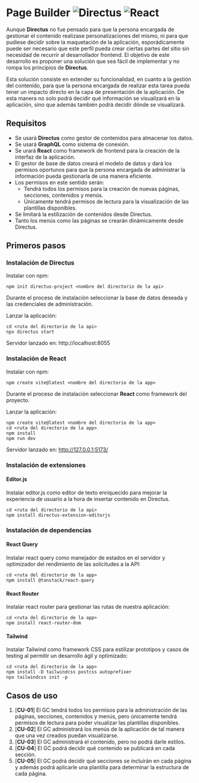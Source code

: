 # Page Builder ![Directus](https://img.shields.io/badge/directus-%2364f.svg?style=for-the-badge&logo=directus&logoColor=white) ![React](https://img.shields.io/badge/react-%2320232a.svg?style=for-the-badge&logo=react&logoColor=%2361DAFB)

Aunque **Directus** no fue pensado para que la persona encargada de gestionar el contenido realizase personalizaciones del mismo, ni para que pudiese decidir sobre la maquetación de la aplicación, esporádicamente puede ser necesario que este perfil pueda crear ciertas partes del sitio sin necesidad de recurrir al desarrollador frontend. El objetivo de este desarrollo es proponer una solución que sea fácil de implementar y no rompa los principios de **Directus**.

Esta solución consiste en extender su funcionalidad, en cuanto a la gestión del contenido, para que la persona encargada de realizar esta tarea pueda tener un impacto directo en la capa de presentación de la aplicación. De esta manera no solo podrá decidir qué información se visualizará en la aplicación, sino que además también podrá decidir dónde se visualizará.

## Requisitos

- Se usará **Directus** como gestor de contenidos para almacenar los datos. 
- Se usará **GraphQL** como sistema de conexión.
- Se urará **React** como framework de frontend para la creación de la interfaz de la aplicación.
- El gestor de base de datos creará el modelo de datos y dará los permisos oportunos para que la persona encargada de administrar la información pueda gestionarla de una manera eficiente.
- Los permisos en este sentido serán:
    - Tendrá todos los permisos para la creación de nuevas páginas, secciones, contenidos y menús.
    - Únicamente tendrá permisos de lectura para la visualización de las plantillas disponibles.
- Se limitará la estilización de contenidos desde Directus.
- Tanto los menús como las páginas se crearán dinámicamente desde Directus.

## Primeros pasos

### Instalación de Directus

Instalar con npm:

```console
npm init directus-project <nombre del directorio de la api>
```

Durante el proceso de instalación seleccionar la base de datos deseada y las credenciales de administración.

Lanzar la aplicación:

```console
cd <ruta del directorio de la api>
npx directus start
```

Servidor lanzado en: http://localhost:8055

### Instalación de React

Instalar con npm:

```console
npm create vite@latest <nombre del directorio de la app>
```

Durante el proceso de instalación seleccionar **React** como framework del proyecto.

Lanzar la aplicación:

```console
npm create vite@latest <nombre del directorio de la app>
cd <ruta del directorio de la app>
npm install
npm run dev
```

Servidor lanzado en: http://127.0.0.1:5173/

### Instalación de extensiones

#### Editor.js

Instalar editor.js como editor de texto enriquecido para mejorar la experiencia de usuario a la hora de insertar contenido en Directus.

```console
cd <ruta del directorio de la api>
npm install directus-extension-editorjs
```

### Instalación de dependencias

#### React Query

Instalar react query como manejador de estados en el servidor y optimizador del rendimiento de las solicitudes a la API:

```console
cd <ruta del directorio de la app>
npm install @tanstack/react-query
```

#### React Router

Instalar react router para gestionar las rutas de nuestra aplicación:

```console
cd <ruta del directorio de la app>
npm install react-router-dom
```

#### Tailwind

Instalar Tailwind como framework CSS para estilizar prototipos y casos de testing al permitir un desarrollo ágil y optimizado:

```console
cd <ruta del directorio de la app>
npm install -D tailwindcss postcss autoprefixer
npx tailwindcss init -p
```

## Casos de uso

1. [**CU-01**] El GC tendrá todos los permisos para la administración de las páginas, secciones, contenidos y menús, pero únicamente tendrá permisos de lectura para poder visualizar las plantillas disponibles.
2. [**CU-02**] El GC administrará los menús de la aplicación de tal manera que una vez creados puedan visualizarse.
3. [**CU-03**] El GC administrará el contenido, pero no podrá darle estilos.
4. [**CU-04**] El GC podrá decidir qué contenido se publicará en cada sección.
5. [**CU-05**] El GC podrá decidir qué secciones se incluirán en cada página y además podrá aplicarle una plantilla para determinar la estructura de cada página.